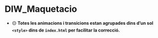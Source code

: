 # DIW_Maquetacio


- 🟡 **Totes les animacions i transicions estan agrupades dins d’un sol `<style>` dins de `index.html` per facilitar la correcció.**


